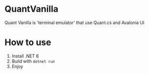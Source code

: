 # QuantVanilla
Quant Vanilla is 'terminal emulator' that use Quant.cs and Avalonia UI
# How to use
1. Install .NET 6
2. Build with `dotnet run`
3. Enjoy
